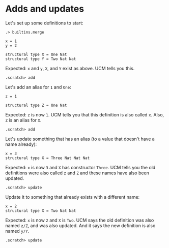 # Adds and updates

Let's set up some definitions to start:

```ucm:hide
.> builtins.merge
```

```unison
x = 1
y = 2

structural type X = One Nat
structural type Y = Two Nat Nat
```

Expected: `x` and `y`, `X`, and `Y` exist as above. UCM tells you this.

```ucm
.scratch> add
```

Let's add an alias for `1` and `One`:

```unison
z = 1

structural type Z = One Nat
```

Expected: `z` is now `1`. UCM tells you that this definition is also called `x`.
Also, `Z` is an alias for `X`.

```ucm
.scratch> add
```

Let's update something that has an alias (to a value that doesn't have a name already):

```unison
x = 3
structural type X = Three Nat Nat Nat
```

Expected: `x` is now `3` and `X` has constructor `Three`. UCM tells you the old definitions were also called `z` and `Z` and these names have also been updated.

```ucm
.scratch> update
```

Update it to something that already exists with a different name:

```unison
x = 2
structural type X = Two Nat Nat
```

Expected: `x` is now `2` and `X` is `Two`. UCM says the old definition was also named `z/Z`, and was also updated. And it says the new definition is also named `y/Y`. 

```ucm
.scratch> update
```


